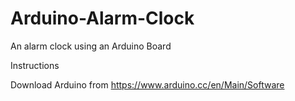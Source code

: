 # Arduino-Alarm-Clock
An alarm clock using an Arduino Board

Instructions

Download Arduino from https://www.arduino.cc/en/Main/Software

